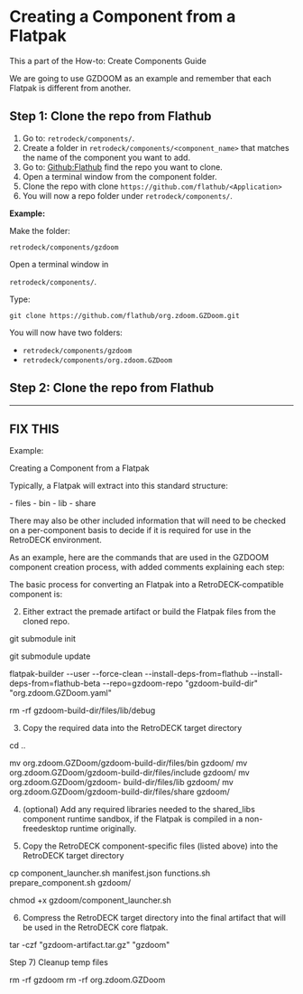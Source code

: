 # Creating a Component from a Flatpak

This a part of the How-to: Create Components Guide

We are going to use GZDOOM as an example and remember that each Flatpak is different from another. 

## Step 1: Clone the repo from Flathub

1. Go to: `retrodeck/components/`.
2. Create a folder in `retrodeck/components/<component_name>` that matches the name of the component you want to add.
3. Go to: [Github:Flathub](https://github.com/flathub/) find the repo you want to clone.
4. Open a terminal window from the component folder.
5. Clone the repo with clone `https://github.com/flathub/<Application>`
6. You will now a repo folder under `retrodeck/components/`.

**Example:**

Make the folder:

`retrodeck/components/gzdoom`

Open a terminal window in 

`retrodeck/components/`.

Type:

```
git clone https://github.com/flathub/org.zdoom.GZDoom.git
```
You will now have two folders:

- `retrodeck/components/gzdoom`
- `retrodeck/components/org.zdoom.GZDoom`

## Step 2: Clone the repo from Flathub










----

## FIX THIS

Example:

Creating a Component from a Flatpak

Typically, a Flatpak will extract into this standard structure:

<cloned repo directory>
    <flatpak-build-dir>
        - files
            - bin
            - lib
            - share

There may also be other included information that will need to be checked on a per-component basis to decide if it is required for use in the RetroDECK environment.

As an example, here are the commands that are used in the GZDOOM component creation process, with added comments explaining each step:

The basic process for converting an Flatpak into a RetroDECK-compatible component is:


2) Either extract the premade artifact or build the Flatpak files from the cloned repo.

git submodule init

git submodule update

flatpak-builder --user --force-clean --install-deps-from=flathub --install-deps-from=flathub-beta --repo=gzdoom-repo "gzdoom-build-dir" "org.zdoom.GZDoom.yaml"

rm -rf gzdoom-build-dir/files/lib/debug

3) Copy the required data into the RetroDECK target directory

cd ..

mv org.zdoom.GZDoom/gzdoom-build-dir/files/bin gzdoom/
mv org.zdoom.GZDoom/gzdoom-build-dir/files/include gzdoom/
mv org.zdoom.GZDoom/gzdoom- build-dir/files/lib gzdoom/
mv org.zdoom.GZDoom/gzdoom-build-dir/files/share gzdoom/

4) (optional) Add any required libraries needed to the shared_libs component runtime sandbox, if the Flatpak is compiled in a non-freedesktop runtime originally.

5) Copy the RetroDECK component-specific files (listed above) into the RetroDECK target directory

cp component_launcher.sh manifest.json functions.sh prepare_component.sh gzdoom/

chmod +x gzdoom/component_launcher.sh

6) Compress the RetroDECK target directory into the final artifact that will be used in the RetroDECK core flatpak.

tar -czf "gzdoom-artifact.tar.gz" "gzdoom"


Step 7) Cleanup temp files

rm -rf gzdoom
rm -rf org.zdoom.GZDoom
